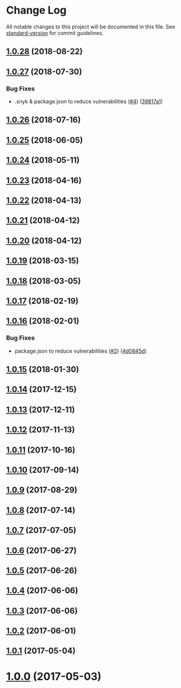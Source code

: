# Change Log

All notable changes to this project will be documented in this file. See [standard-version](https://github.com/conventional-changelog/standard-version) for commit guidelines.

<a name="1.0.28"></a>
## [1.0.28](https://github.com/AkashaProject/ipfs-js-connector/compare/v1.0.27...v1.0.28) (2018-08-22)



<a name="1.0.27"></a>
## [1.0.27](https://github.com/AkashaProject/ipfs-js-connector/compare/v1.0.26...v1.0.27) (2018-07-30)


### Bug Fixes

* .snyk & package.json to reduce vulnerabilities ([#4](https://github.com/AkashaProject/ipfs-js-connector/issues/4)) ([39817a1](https://github.com/AkashaProject/ipfs-js-connector/commit/39817a1))



<a name="1.0.26"></a>
## [1.0.26](https://github.com/AkashaProject/ipfs-js-connector/compare/v1.0.25...v1.0.26) (2018-07-16)



<a name="1.0.25"></a>
## [1.0.25](https://github.com/AkashaProject/ipfs-js-connector/compare/v1.0.24...v1.0.25) (2018-06-05)



<a name="1.0.24"></a>
## [1.0.24](https://github.com/AkashaProject/ipfs-js-connector/compare/v1.0.23...v1.0.24) (2018-05-11)



<a name="1.0.23"></a>
## [1.0.23](https://github.com/AkashaProject/ipfs-js-connector/compare/v1.0.22...v1.0.23) (2018-04-16)



<a name="1.0.22"></a>
## [1.0.22](https://github.com/AkashaProject/ipfs-js-connector/compare/v1.0.21...v1.0.22) (2018-04-13)



<a name="1.0.21"></a>
## [1.0.21](https://github.com/AkashaProject/ipfs-js-connector/compare/v1.0.20...v1.0.21) (2018-04-12)



<a name="1.0.20"></a>
## [1.0.20](https://github.com/AkashaProject/ipfs-js-connector/compare/v1.0.19...v1.0.20) (2018-04-12)



<a name="1.0.19"></a>
## [1.0.19](https://github.com/AkashaProject/ipfs-js-connector/compare/v1.0.18...v1.0.19) (2018-03-15)



<a name="1.0.18"></a>
## [1.0.18](https://github.com/AkashaProject/ipfs-js-connector/compare/v1.0.17...v1.0.18) (2018-03-05)



<a name="1.0.17"></a>
## [1.0.17](https://github.com/AkashaProject/ipfs-js-connector/compare/v1.0.16...v1.0.17) (2018-02-19)



<a name="1.0.16"></a>
## [1.0.16](https://github.com/AkashaProject/ipfs-js-connector/compare/v1.0.15...v1.0.16) (2018-02-01)


### Bug Fixes

* package.json to reduce vulnerabilities ([#2](https://github.com/AkashaProject/ipfs-js-connector/issues/2)) ([4d0845d](https://github.com/AkashaProject/ipfs-js-connector/commit/4d0845d))



<a name="1.0.15"></a>
## [1.0.15](https://github.com/AkashaProject/ipfs-js-connector/compare/v1.0.14...v1.0.15) (2018-01-30)



<a name="1.0.14"></a>
## [1.0.14](https://github.com/AkashaProject/ipfs-js-connector/compare/v1.0.13...v1.0.14) (2017-12-15)



<a name="1.0.13"></a>
## [1.0.13](https://github.com/AkashaProject/ipfs-js-connector/compare/v1.0.12...v1.0.13) (2017-12-11)



<a name="1.0.12"></a>
## [1.0.12](https://github.com/AkashaProject/ipfs-js-connector/compare/v1.0.11...v1.0.12) (2017-11-13)



<a name="1.0.11"></a>
## [1.0.11](https://github.com/AkashaProject/ipfs-js-connector/compare/v1.0.10...v1.0.11) (2017-10-16)



<a name="1.0.10"></a>
## [1.0.10](https://github.com/AkashaProject/ipfs-js-connector/compare/v1.0.9...v1.0.10) (2017-09-14)



<a name="1.0.9"></a>
## [1.0.9](https://github.com/AkashaProject/ipfs-js-connector/compare/v1.0.8...v1.0.9) (2017-08-29)



<a name="1.0.8"></a>
## [1.0.8](https://github.com/AkashaProject/ipfs-js-connector/compare/v1.0.7...v1.0.8) (2017-07-14)



<a name="1.0.7"></a>
## [1.0.7](https://github.com/AkashaProject/ipfs-js-connector/compare/v1.0.6...v1.0.7) (2017-07-05)



<a name="1.0.6"></a>
## [1.0.6](https://github.com/AkashaProject/ipfs-js-connector/compare/v1.0.5...v1.0.6) (2017-06-27)



<a name="1.0.5"></a>
## [1.0.5](https://github.com/AkashaProject/ipfs-js-connector/compare/v1.0.4...v1.0.5) (2017-06-26)



<a name="1.0.4"></a>
## [1.0.4](https://github.com/AkashaProject/ipfs-js-connector/compare/v1.0.3...v1.0.4) (2017-06-06)



<a name="1.0.3"></a>
## [1.0.3](https://github.com/AkashaProject/ipfs-js-connector/compare/v1.0.2...v1.0.3) (2017-06-06)



<a name="1.0.2"></a>
## [1.0.2](https://github.com/AkashaProject/ipfs-js-connector/compare/v1.0.0...v1.0.2) (2017-06-01)



<a name="1.0.1"></a>
## [1.0.1](https://github.com/AkashaProject/ipfs-js-connector/compare/v1.0.0...v1.0.1) (2017-05-04)



<a name="1.0.0"></a>
# [1.0.0](https://github.com/AkashaProject/ipfs-js-connector/compare/v1.0.1...v1.0.0) (2017-05-03)
